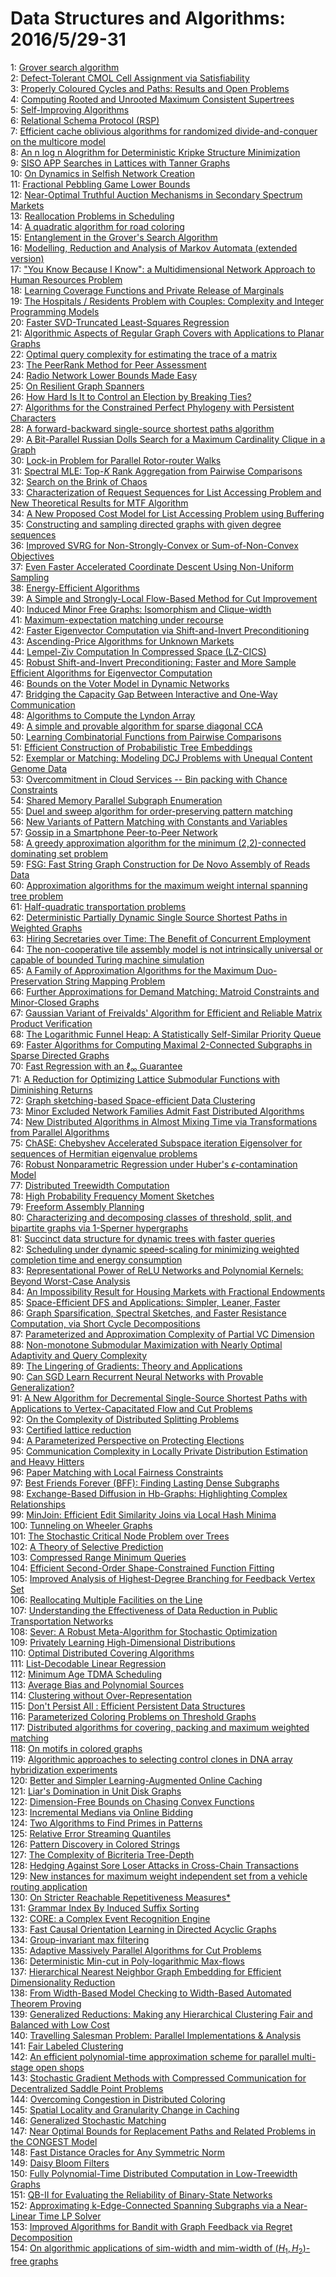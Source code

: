 # Data Structures and Algorithms: 2016/5/29-31  
1: [Grover search algorithm](https://doi.org/10.48550/arXiv.0705.4171)  
2: [Defect-Tolerant CMOL Cell Assignment via Satisfiability](https://doi.org/10.48550/arXiv.0705.4320)  
3: [Properly Coloured Cycles and Paths: Results and Open Problems](https://doi.org/10.48550/arXiv.0805.3901)  
4: [Computing Rooted and Unrooted Maximum Consistent Supertrees](https://doi.org/10.48550/arXiv.0901.3299)  
5: [Self-Improving Algorithms](https://doi.org/10.48550/arXiv.0907.0884)  
6: [Relational Schema Protocol (RSP)](https://doi.org/10.48550/arXiv.1105.5718)  
7: [Efficient cache oblivious algorithms for randomized divide-and-conquer  on the multicore model](https://doi.org/10.48550/arXiv.1204.6508)  
8: [An n log n Alogrithm for Deterministic Kripke Structure Minimization](https://doi.org/10.48550/arXiv.1205.5928)  
9: [SISO APP Searches in Lattices with Tanner Graphs](https://doi.org/10.48550/arXiv.cs/0602079)  
10: [On Dynamics in Selfish Network Creation](https://doi.org/10.48550/arXiv.1212.4797)  
11: [Fractional Pebbling Game Lower Bounds](https://doi.org/10.48550/arXiv.1305.6376)  
12: [Near-Optimal Truthful Auction Mechanisms in Secondary Spectrum Markets](https://doi.org/10.48550/arXiv.1305.6390)  
13: [Reallocation Problems in Scheduling](https://doi.org/10.48550/arXiv.1305.6555)  
14: [A quadratic algorithm for road coloring](https://doi.org/10.48550/arXiv.0803.0726)  
15: [Entanglement in the Grover's Search Algorithm](https://doi.org/10.48550/arXiv.1305.4454)  
16: [Modelling, Reduction and Analysis of Markov Automata (extended version)](https://doi.org/10.48550/arXiv.1305.7050)  
17: ["You Know Because I Know": a Multidimensional Network Approach to Human  Resources Problem](https://doi.org/10.48550/arXiv.1305.7146)  
18: [Learning Coverage Functions and Private Release of Marginals](https://doi.org/10.48550/arXiv.1304.2079)  
19: [The Hospitals / Residents Problem with Couples: Complexity and Integer  Programming Models](https://doi.org/10.48550/arXiv.1308.4534)  
20: [Faster SVD-Truncated Least-Squares Regression](https://doi.org/10.48550/arXiv.1401.0417)  
21: [Algorithmic Aspects of Regular Graph Covers with Applications to Planar  Graphs](https://doi.org/10.48550/arXiv.1402.3774)  
22: [Optimal query complexity for estimating the trace of a matrix](https://doi.org/10.48550/arXiv.1405.7112)  
23: [The PeerRank Method for Peer Assessment](https://doi.org/10.48550/arXiv.1405.7192)  
24: [Radio Network Lower Bounds Made Easy](https://doi.org/10.48550/arXiv.1405.7300)  
25: [On Resilient Graph Spanners](https://doi.org/10.48550/arXiv.1303.1559)  
26: [How Hard Is It to Control an Election by Breaking Ties?](https://doi.org/10.48550/arXiv.1304.6174)  
27: [Algorithms for the Constrained Perfect Phylogeny with Persistent  Characters](https://doi.org/10.48550/arXiv.1405.7497)  
28: [A forward-backward single-source shortest paths algorithm](https://doi.org/10.48550/arXiv.1405.7619)  
29: [A Bit-Parallel Russian Dolls Search for a Maximum Cardinality Clique in  a Graph](https://doi.org/10.48550/arXiv.1407.1209)  
30: [Lock-in Problem for Parallel Rotor-router Walks](https://doi.org/10.48550/arXiv.1407.3200)  
31: [Spectral MLE: Top-$K$ Rank Aggregation from Pairwise Comparisons](https://doi.org/10.48550/arXiv.1504.07218)  
32: [Search on the Brink of Chaos](https://doi.org/10.48550/arXiv.1108.2498)  
33: [Characterization of Request Sequences for List Accessing Problem and New  Theoretical Results for MTF Algorithm](https://doi.org/10.48550/arXiv.1109.2231)  
34: [A New Proposed Cost Model for List Accessing Problem using Buffering](https://doi.org/10.48550/arXiv.1109.2232)  
35: [Constructing and sampling directed graphs with given degree sequences](https://doi.org/10.48550/arXiv.1109.4590)  
36: [Improved SVRG for Non-Strongly-Convex or Sum-of-Non-Convex Objectives](https://doi.org/10.48550/arXiv.1506.01972)  
37: [Even Faster Accelerated Coordinate Descent Using Non-Uniform Sampling](https://doi.org/10.48550/arXiv.1512.09103)  
38: [Energy-Efficient Algorithms](https://doi.org/10.48550/arXiv.1605.08448)  
39: [A Simple and Strongly-Local Flow-Based Method for Cut Improvement](https://doi.org/10.48550/arXiv.1605.08490)  
40: [Induced Minor Free Graphs: Isomorphism and Clique-width](https://doi.org/10.48550/arXiv.1605.08540)  
41: [Maximum-expectation matching under recourse](https://doi.org/10.48550/arXiv.1605.08616)  
42: [Faster Eigenvector Computation via Shift-and-Invert Preconditioning](https://doi.org/10.48550/arXiv.1605.08754)  
43: [Ascending-Price Algorithms for Unknown Markets](https://doi.org/10.48550/arXiv.1507.04925)  
44: [Lempel-Ziv Computation In Compressed Space (LZ-CICS)](https://doi.org/10.48550/arXiv.1510.02882)  
45: [Robust Shift-and-Invert Preconditioning: Faster and More Sample  Efficient Algorithms for Eigenvector Computation](https://doi.org/10.48550/arXiv.1510.08896)  
46: [Bounds on the Voter Model in Dynamic Networks](https://doi.org/10.48550/arXiv.1603.01895)  
47: [Bridging the Capacity Gap Between Interactive and One-Way Communication](https://doi.org/10.48550/arXiv.1605.08792)  
48: [Algorithms to Compute the Lyndon Array](https://doi.org/10.48550/arXiv.1605.08935)  
49: [A simple and provable algorithm for sparse diagonal CCA](https://doi.org/10.48550/arXiv.1605.08961)  
50: [Learning Combinatorial Functions from Pairwise Comparisons](https://doi.org/10.48550/arXiv.1605.09227)  
51: [Efficient Construction of Probabilistic Tree Embeddings](https://doi.org/10.48550/arXiv.1605.04651)  
52: [Exemplar or Matching: Modeling DCJ Problems with Unequal Content Genome  Data](https://doi.org/10.48550/arXiv.1705.06559)  
53: [Overcommitment in Cloud Services -- Bin packing with Chance Constraints](https://doi.org/10.48550/arXiv.1705.09335)  
54: [Shared Memory Parallel Subgraph Enumeration](https://doi.org/10.48550/arXiv.1705.09358)  
55: [Duel and sweep algorithm for order-preserving pattern matching](https://doi.org/10.48550/arXiv.1705.09438)  
56: [New Variants of Pattern Matching with Constants and Variables](https://doi.org/10.48550/arXiv.1705.09504)  
57: [Gossip in a Smartphone Peer-to-Peer Network](https://doi.org/10.48550/arXiv.1705.09609)  
58: [A greedy approximation algorithm for the minimum (2,2)-connected  dominating set problem](https://doi.org/10.48550/arXiv.1705.09643)  
59: [FSG: Fast String Graph Construction for De Novo Assembly of Reads Data](https://doi.org/10.48550/arXiv.1604.03587)  
60: [Approximation algorithms for the maximum weight internal spanning tree  problem](https://doi.org/10.48550/arXiv.1608.03299)  
61: [Half-quadratic transportation problems](https://doi.org/10.48550/arXiv.1705.09789)  
62: [Deterministic Partially Dynamic Single Source Shortest Paths in Weighted  Graphs](https://doi.org/10.48550/arXiv.1705.10097)  
63: [Hiring Secretaries over Time: The Benefit of Concurrent Employment](https://doi.org/10.48550/arXiv.1604.08125)  
64: [The non-cooperative tile assembly model is not intrinsically universal  or capable of bounded Turing machine simulation](https://doi.org/10.48550/arXiv.1702.00353)  
65: [A Family of Approximation Algorithms for the Maximum Duo-Preservation  String Mapping Problem](https://doi.org/10.48550/arXiv.1702.02405)  
66: [Further Approximations for Demand Matching: Matroid Constraints and  Minor-Closed Graphs](https://doi.org/10.48550/arXiv.1705.10396)  
67: [Gaussian Variant of Freivalds' Algorithm for Efficient and Reliable  Matrix Product Verification](https://doi.org/10.48550/arXiv.1705.10449)  
68: [The Logarithmic Funnel Heap: A Statistically Self-Similar Priority Queue](https://doi.org/10.48550/arXiv.1705.10648)  
69: [Faster Algorithms for Computing Maximal 2-Connected Subgraphs in Sparse  Directed Graphs](https://doi.org/10.48550/arXiv.1705.10709)  
70: [Fast Regression with an $\ell_\infty$ Guarantee](https://doi.org/10.48550/arXiv.1705.10723)  
71: [A Reduction for Optimizing Lattice Submodular Functions with Diminishing  Returns](https://doi.org/10.48550/arXiv.1606.08362)  
72: [Graph sketching-based Space-efficient Data Clustering](https://doi.org/10.48550/arXiv.1703.02375)  
73: [Minor Excluded Network Families Admit Fast Distributed Algorithms](https://doi.org/10.48550/arXiv.1801.06237)  
74: [New Distributed Algorithms in Almost Mixing Time via Transformations  from Parallel Algorithms](https://doi.org/10.48550/arXiv.1805.04764)  
75: [ChASE: Chebyshev Accelerated Subspace iteration Eigensolver for  sequences of Hermitian eigenvalue problems](https://doi.org/10.48550/arXiv.1805.10121)  
76: [Robust Nonparametric Regression under Huber's $\epsilon$-contamination  Model](https://doi.org/10.48550/arXiv.1805.10406)  
77: [Distributed Treewidth Computation](https://doi.org/10.48550/arXiv.1805.10708)  
78: [High Probability Frequency Moment Sketches](https://doi.org/10.48550/arXiv.1805.10885)  
79: [Freeform Assembly Planning](https://doi.org/10.48550/arXiv.1801.00527)  
80: [Characterizing and decomposing classes of threshold, split, and  bipartite graphs via 1-Sperner hypergraphs](https://doi.org/10.48550/arXiv.1805.03405)  
81: [Succinct data structure for dynamic trees with faster queries](https://doi.org/10.48550/arXiv.1805.11255)  
82: [Scheduling under dynamic speed-scaling for minimizing weighted  completion time and energy consumption](https://doi.org/10.48550/arXiv.1805.11297)  
83: [Representational Power of ReLU Networks and Polynomial Kernels: Beyond  Worst-Case Analysis](https://doi.org/10.48550/arXiv.1805.11405)  
84: [An Impossibility Result for Housing Markets with Fractional Endowments](https://doi.org/10.48550/arXiv.1509.03915)  
85: [Space-Efficient DFS and Applications: Simpler, Leaner, Faster](https://doi.org/10.48550/arXiv.1805.11864)  
86: [Graph Sparsification, Spectral Sketches, and Faster Resistance  Computation, via Short Cycle Decompositions](https://doi.org/10.48550/arXiv.1805.12051)  
87: [Parameterized and Approximation Complexity of Partial VC Dimension](https://doi.org/10.48550/arXiv.1609.05110)  
88: [Non-monotone Submodular Maximization with Nearly Optimal Adaptivity and  Query Complexity](https://doi.org/10.48550/arXiv.1808.06932)  
89: [The Lingering of Gradients: Theory and Applications](https://doi.org/10.48550/arXiv.1901.02871)  
90: [Can SGD Learn Recurrent Neural Networks with Provable Generalization?](https://doi.org/10.48550/arXiv.1902.01028)  
91: [A New Algorithm for Decremental Single-Source Shortest Paths with  Applications to Vertex-Capacitated Flow and Cut Problems](https://doi.org/10.48550/arXiv.1905.11512)  
92: [On the Complexity of Distributed Splitting Problems](https://doi.org/10.48550/arXiv.1905.11573)  
93: [Certified lattice reduction](https://doi.org/10.48550/arXiv.1905.11743)  
94: [A Parameterized Perspective on Protecting Elections](https://doi.org/10.48550/arXiv.1905.11838)  
95: [Communication Complexity in Locally Private Distribution Estimation and  Heavy Hitters](https://doi.org/10.48550/arXiv.1905.11888)  
96: [Paper Matching with Local Fairness Constraints](https://doi.org/10.48550/arXiv.1905.11924)  
97: [Best Friends Forever (BFF): Finding Lasting Dense Subgraphs](https://doi.org/10.48550/arXiv.1612.05440)  
98: [Exchange-Based Diffusion in Hb-Graphs: Highlighting Complex  Relationships](https://doi.org/10.48550/arXiv.1809.00190)  
99: [MinJoin: Efficient Edit Similarity Joins via Local Hash Minima](https://doi.org/10.48550/arXiv.1810.08833)  
100: [Tunneling on Wheeler Graphs](https://doi.org/10.48550/arXiv.1811.02457)  
101: [The Stochastic Critical Node Problem over Trees](https://doi.org/10.48550/arXiv.1812.06456)  
102: [A Theory of Selective Prediction](https://doi.org/10.48550/arXiv.1902.04256)  
103: [Compressed Range Minimum Queries](https://doi.org/10.48550/arXiv.1902.04427)  
104: [Efficient Second-Order Shape-Constrained Function Fitting](https://doi.org/10.48550/arXiv.1905.02149)  
105: [Improved Analysis of Highest-Degree Branching for Feedback Vertex Set](https://doi.org/10.48550/arXiv.1905.12233)  
106: [Reallocating Multiple Facilities on the Line](https://doi.org/10.48550/arXiv.1905.12379)  
107: [Understanding the Effectiveness of Data Reduction in Public  Transportation Networks](https://doi.org/10.48550/arXiv.1905.12477)  
108: [Sever: A Robust Meta-Algorithm for Stochastic Optimization](https://doi.org/10.48550/arXiv.1803.02815)  
109: [Privately Learning High-Dimensional Distributions](https://doi.org/10.48550/arXiv.1805.00216)  
110: [Optimal Distributed Covering Algorithms](https://doi.org/10.48550/arXiv.1902.09377)  
111: [List-Decodable Linear Regression](https://doi.org/10.48550/arXiv.1905.05679)  
112: [Minimum Age TDMA Scheduling](https://doi.org/10.48550/arXiv.1905.10809)  
113: [Average Bias and Polynomial Sources](https://doi.org/10.48550/arXiv.1905.11612)  
114: [Clustering without Over-Representation](https://doi.org/10.48550/arXiv.1905.12753)  
115: [Don't Persist All : Efficient Persistent Data Structures](https://doi.org/10.48550/arXiv.1905.13011)  
116: [Parameterized Coloring Problems on Threshold Graphs](https://doi.org/10.48550/arXiv.1910.10364)  
117: [Distributed algorithms for covering, packing and maximum weighted  matching](https://doi.org/10.48550/arXiv.2005.13628)  
118: [On motifs in colored graphs](https://doi.org/10.48550/arXiv.2005.13634)  
119: [Algorithmic approaches to selecting control clones in DNA array  hybridization experiments](https://doi.org/10.48550/arXiv.2005.13645)  
120: [Better and Simpler Learning-Augmented Online Caching](https://doi.org/10.48550/arXiv.2005.13716)  
121: [Liar's Domination in Unit Disk Graphs](https://doi.org/10.48550/arXiv.2005.13913)  
122: [Dimension-Free Bounds on Chasing Convex Functions](https://doi.org/10.48550/arXiv.2005.14058)  
123: [Incremental Medians via Online Bidding](https://doi.org/10.48550/arXiv.cs/0504103)  
124: [Two Algorithms to Find Primes in Patterns](https://doi.org/10.48550/arXiv.1807.08777)  
125: [Relative Error Streaming Quantiles](https://doi.org/10.48550/arXiv.2004.01668)  
126: [Pattern Discovery in Colored Strings](https://doi.org/10.48550/arXiv.2004.04858)  
127: [The Complexity of Bicriteria Tree-Depth](https://doi.org/10.48550/arXiv.2101.06645)  
128: [Hedging Against Sore Loser Attacks in Cross-Chain Transactions](https://doi.org/10.48550/arXiv.2105.06322)  
129: [New instances for maximum weight independent set from a vehicle routing  application](https://doi.org/10.48550/arXiv.2105.12623)  
130: [On Stricter Reachable Repetitiveness Measures*](https://doi.org/10.48550/arXiv.2105.13595)  
131: [Grammar Index By Induced Suffix Sorting](https://doi.org/10.48550/arXiv.2105.13744)  
132: [CORE: a Complex Event Recognition Engine](https://doi.org/10.48550/arXiv.2111.04635)  
133: [Fast Causal Orientation Learning in Directed Acyclic Graphs](https://doi.org/10.48550/arXiv.2205.13919)  
134: [Group-invariant max filtering](https://doi.org/10.48550/arXiv.2205.14039)  
135: [Adaptive Massively Parallel Algorithms for Cut Problems](https://doi.org/10.48550/arXiv.2205.14101)  
136: [Deterministic Min-cut in Poly-logarithmic Max-flows](https://doi.org/10.48550/arXiv.2111.02008)  
137: [Hierarchical Nearest Neighbor Graph Embedding for Efficient  Dimensionality Reduction](https://doi.org/10.48550/arXiv.2203.12997)  
138: [From Width-Based Model Checking to Width-Based Automated Theorem Proving](https://doi.org/10.48550/arXiv.2205.10995)  
139: [Generalized Reductions: Making any Hierarchical Clustering Fair and  Balanced with Low Cost](https://doi.org/10.48550/arXiv.2205.14198)  
140: [Travelling Salesman Problem: Parallel Implementations & Analysis](https://doi.org/10.48550/arXiv.2205.14352)  
141: [Fair Labeled Clustering](https://doi.org/10.48550/arXiv.2205.14358)  
142: [An efficient polynomial-time approximation scheme for parallel  multi-stage open shops](https://doi.org/10.48550/arXiv.2205.14407)  
143: [Stochastic Gradient Methods with Compressed Communication for  Decentralized Saddle Point Problems](https://doi.org/10.48550/arXiv.2205.14452)  
144: [Overcoming Congestion in Distributed Coloring](https://doi.org/10.48550/arXiv.2205.14478)  
145: [Spatial Locality and Granularity Change in Caching](https://doi.org/10.48550/arXiv.2205.14543)  
146: [Generalized Stochastic Matching](https://doi.org/10.48550/arXiv.2205.14717)  
147: [Near Optimal Bounds for Replacement Paths and Related Problems in the  CONGEST Model](https://doi.org/10.48550/arXiv.2205.14797)  
148: [Fast Distance Oracles for Any Symmetric Norm](https://doi.org/10.48550/arXiv.2205.14816)  
149: [Daisy Bloom Filters](https://doi.org/10.48550/arXiv.2205.14894)  
150: [Fully Polynomial-Time Distributed Computation in Low-Treewidth Graphs](https://doi.org/10.48550/arXiv.2205.14897)  
151: [QB-II for Evaluating the Reliability of Binary-State Networks](https://doi.org/10.48550/arXiv.2205.14950)  
152: [Approximating k-Edge-Connected Spanning Subgraphs via a Near-Linear Time  LP Solver](https://doi.org/10.48550/arXiv.2205.14978)  
153: [Improved Algorithms for Bandit with Graph Feedback via Regret  Decomposition](https://doi.org/10.48550/arXiv.2205.15076)  
154: [On algorithmic applications of sim-width and mim-width of $(H_1,  H_2)$-free graphs](https://doi.org/10.48550/arXiv.2205.15160)  